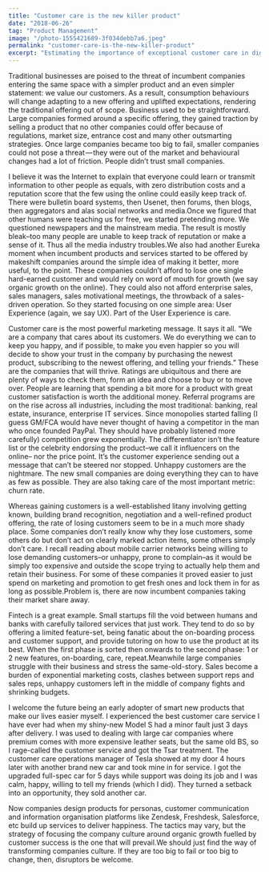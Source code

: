 ```yaml
---
title: "Customer care is the new killer product"
date: "2018-06-26"
tag: "Product Management"
image: "/photo-1555421689-3f034debb7a6.jpeg"
permalink: "customer-care-is-the-new-killer-product"
excerpt: "Estimating the importance of exceptional customer care in digital products."
---
```


Traditional businesses are poised to the threat of incumbent companies entering the same space with a simpler product and an even simpler statement: we value our customers. As a result, consumption behaviours will change adapting to a new offering and uplifted expectations, rendering the traditional offering out of scope.
Business used to be straightforward. Large companies formed around a specific offering, they gained traction by selling a product that no other companies could offer because of regulations, market size, entrance cost and many other outsmarting strategies. Once large companies became too big to fail, smaller companies could not pose a threat — they were out of the market and behavioural changes had a lot of friction. People didn’t trust small companies.


I believe it was the Internet to explain that everyone could learn or transmit information to other people as equals, with zero distribution costs and a reputation score that the few using the online could easily keep track of. There were bulletin board systems, then Usenet, then forums, then blogs, then aggregators and alas social networks and media.Once we figured that other humans were teaching us for free, we started pretending more. We questioned newspapers and the mainstream media. The result is mostly bleak–too many people are unable to keep track of reputation or make a sense of it. Thus all the media industry troubles.We also had another Eureka moment when incumbent products and services started to be offered by makeshift companies around the simple idea of making it better, more useful, to the point. These companies couldn’t afford to lose one single hard-earned customer and would rely on word of mouth for growth (we say organic growth on the online). They could also not afford enterprise sales, sales managers, sales motivational meetings, the throwback of a sales-driven operation. So they started focusing on one simple area: User Experience (again, we say UX). Part of the User Experience is care.

Customer care is the most powerful marketing message. It says it all. “We are a company that cares about its customers. We do everything we can to keep you happy, and if possible, to make you even happier so you will decide to show your trust in the company by purchasing the newest product, subscribing to the newest offering, and telling your friends.” These are the companies that will thrive.
Ratings are ubiquitous and there are plenty of ways to check them, form an idea and choose to buy or to move over. People are learning that spending a bit more for a product with great customer satisfaction is worth the additional money. Referral programs are on the rise across all industries, including the most traditional: banking, real estate, insurance, enterprise IT services. Since monopolies started falling (I guess GM/FCA would have never thought of having a competitor in the man who once founded PayPal. They should have probably listened more carefully) competition grew exponentially. The differentiator isn’t the feature list or the celebrity endorsing the product–we call it influencers on the online– nor the price point. It’s the customer experience sending out a message that can’t be steered nor stopped. Unhappy customers are the nightmare. The new small companies are doing everything they can to have as few as possible. They are also taking care of the most important metric: churn rate.

Whereas gaining customers is a well-established litany involving getting known, building brand recognition, negotiation and a well-refined product offering, the rate of losing customers seem to be in a much more shady place. Some companies don’t really know why they lose customers, some others do but don’t act on clearly marked action items, some others simply don’t care. I recall reading about mobile carrier networks being willing to lose demanding customers–or unhappy, prone to complain–as it would be simply too expensive and outside the scope trying to actually help them and retain their business. For some of these companies it proved easier to just spend on marketing and promotion to get fresh ones and lock them in for as long as possible.Problem is, there are now incumbent companies taking their market share away.

Fintech is a great example. Small startups fill the void between humans and banks with carefully tailored services that just work. They tend to do so by offering a limited feature-set, being fanatic about the on-boarding process and customer support, and provide tutoring on how to use the product at its best. When the first phase is sorted then onwards to the second phase: 1 or 2 new features, on-boarding, care, repeat.Meanwhile large companies struggle with their business and stress the same-old-story. Sales become a burden of exponential marketing costs, clashes between support reps and sales reps, unhappy customers left in the middle of company fights and shrinking budgets.

I welcome the future being an early adopter of smart new products that make our lives easier myself. I experienced the best customer care service I have ever had when my shiny-new Model S had a minor fault just 3 days after delivery. I was used to dealing with large car companies where premium comes with more expensive leather seats, but the same old BS, so I rage-called the customer service and got the Tsar treatment. The customer care operations manager of Tesla showed at my door 4 hours later with another brand new car and took mine in for service. I got the upgraded full-spec car for 5 days while support was doing its job and I was calm, happy, willing to tell my friends (which I did). They turned a setback into an opportunity, they sold another car.

Now companies design products for personas, customer communication and information organisation platforms like Zendesk, Freshdesk, Salesforce, etc build up services to deliver happiness. The tactics may vary, but the strategy of focusing the company culture around organic growth fuelled by customer success is the one that will prevail.We should just find the way of transforming companies culture. If they are too big to fail or too big to change, then, disruptors be welcome.